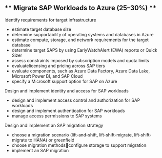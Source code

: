 ** Migrate SAP Workloads to Azure (25–30%) **
---------------------------------------------

Identify requirements for target infrastructure
* estimate target database size
* determine supportability of operating systems and databases in Azure
* estimate compute, storage, and network requirements for the target database
* determine target SAPS by using EarlyWatchAlert (EWA) reports or Quick Sizer
* assess constraints imposed by subscription models and quota limits 
* evaluatelicensing and pricing across SAP tiers
* evaluate components, such as Azure Data Factory, Azure Data Lake, Microsoft Power BI, and SAP Cloud
* specify a Microsoft support option for SAP on Azure

Design and implement identity and access for SAP workloads
* design and implement access control and authorization for SAP workloads
* design and implement authentication for SAP workloads
* manage access permissions to SAP systems

Design and implement an SAP migration strategy
* choose a migration scenario (lift-and-shift, lift-shift-migrate, lift-shift-migrate to HANA) or greenfield
* choose migration methodsconfigure storage to support migration
* implement an SAP migration
